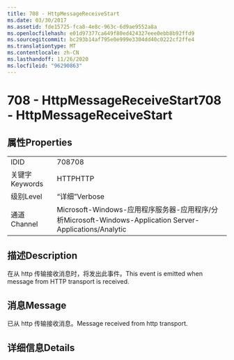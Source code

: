 ```yaml
---
title: 708 - HttpMessageReceiveStart
ms.date: 03/30/2017
ms.assetid: fde15725-fca8-4e8c-963c-6d9ae9552a8a
ms.openlocfilehash: e01d97377ca649f80ed424327eee0ebb8b92ffd9
ms.sourcegitcommit: bc293b14af795e0e999e3304dd40c0222cf2ffe4
ms.translationtype: MT
ms.contentlocale: zh-CN
ms.lasthandoff: 11/26/2020
ms.locfileid: "96290863"
---
```

# <a name="708---httpmessagereceivestart"></a><span data-ttu-id="e7332-102">708 - HttpMessageReceiveStart</span><span class="sxs-lookup"><span data-stu-id="e7332-102">708 - HttpMessageReceiveStart</span></span>

## <a name="properties"></a><span data-ttu-id="e7332-103">属性</span><span class="sxs-lookup"><span data-stu-id="e7332-103">Properties</span></span>  
  
|||  
|-|-|  
|<span data-ttu-id="e7332-104">ID</span><span class="sxs-lookup"><span data-stu-id="e7332-104">ID</span></span>|<span data-ttu-id="e7332-105">708</span><span class="sxs-lookup"><span data-stu-id="e7332-105">708</span></span>|  
|<span data-ttu-id="e7332-106">关键字</span><span class="sxs-lookup"><span data-stu-id="e7332-106">Keywords</span></span>|<span data-ttu-id="e7332-107">HTTP</span><span class="sxs-lookup"><span data-stu-id="e7332-107">HTTP</span></span>|  
|<span data-ttu-id="e7332-108">级别</span><span class="sxs-lookup"><span data-stu-id="e7332-108">Level</span></span>|<span data-ttu-id="e7332-109">“详细”</span><span class="sxs-lookup"><span data-stu-id="e7332-109">Verbose</span></span>|  
|<span data-ttu-id="e7332-110">通道</span><span class="sxs-lookup"><span data-stu-id="e7332-110">Channel</span></span>|<span data-ttu-id="e7332-111">Microsoft-Windows-应用程序服务器-应用程序/分析</span><span class="sxs-lookup"><span data-stu-id="e7332-111">Microsoft-Windows-Application Server-Applications/Analytic</span></span>|  
  
## <a name="description"></a><span data-ttu-id="e7332-112">描述</span><span class="sxs-lookup"><span data-stu-id="e7332-112">Description</span></span>  

 <span data-ttu-id="e7332-113">在从 http 传输接收消息时，将发出此事件。</span><span class="sxs-lookup"><span data-stu-id="e7332-113">This event is emitted when message from HTTP transport is received.</span></span>  
  
## <a name="message"></a><span data-ttu-id="e7332-114">消息</span><span class="sxs-lookup"><span data-stu-id="e7332-114">Message</span></span>  

 <span data-ttu-id="e7332-115">已从 http 传输接收消息。</span><span class="sxs-lookup"><span data-stu-id="e7332-115">Message received from http transport.</span></span>  
  
## <a name="details"></a><span data-ttu-id="e7332-116">详细信息</span><span class="sxs-lookup"><span data-stu-id="e7332-116">Details</span></span>
